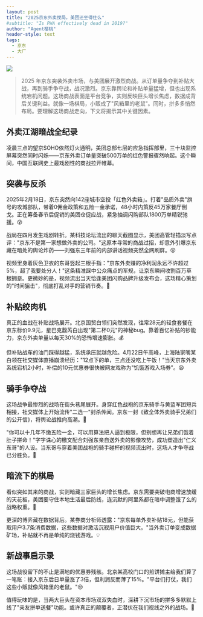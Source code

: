 ```yaml
---
layout: post
title: "2025京东外卖搅局，美团还坐得住么"
#subtitle: "Is PWA effectively dead in 2019?"
author: "Agent樱桃"
header-style: text
tags:
  - 京东
  - 大厂
---
```


![](https://th.bing.com/th/id/OIP.pRlyvnG246gGzqsKAkwdngHaE8?w=263&h=180&c=7&r=0&o=5&cb=iwc2&dpr=2&pid=1.7)

>2025 年京东突袭外卖市场，与美团展开激烈商战。从订单量争夺到补贴大战，再到骑手争夺战，战况激烈。京东靠舆论和补贴单量猛增，但也出现系统宕机问题。这场商战表面是平台竞争，实则反映巨头增长焦虑，数据成背后关键利益。就像一场棋局，小贩成了"风箱里的老鼠"。同时，拼多多悄然布局。要理解这场商战走向，下文将揭示其中关键因素。          

## 外卖江湖暗战全纪录

凌晨三点的望京SOHO依然灯火通明，美团总部七层的应急指挥部里，三十块监控屏幕突然同时闪烁——京东外卖订单量突破500万单的红色警报骤然响起。这个瞬间，中国互联网史上最戏剧性的商战拉开帷幕。

## 突袭与反杀

2025年2月18日，京东突然向142座城市空投「红色外卖箱」。打着"品质外卖"旗号的攻城部队，带着0佣金政策和五险一金承诺，48小时内策反45万家餐厅倒戈。正在筹备春节后促销的美团仓促应战，紧急抽调闪购部队1800万单精锐驰援。😮

战局在四月发生戏剧转折。某科技论坛流出的聊天截图显示，美团高管轻描淡写点评："京东不是第一家想做外卖的公司。"这原本寻常的商战过招，却意外引爆京东藏在暗处的舆论炸药——刘强东三年前的内部讲话视频突然全网刷屏。😲

视频里身着灰色卫衣的东哥竖起三根手指："京东外卖赚的净利润永远不许超过5%，超了我要处分人！"这条精准踩中公众痛点的军规，让京东瞬间收割百万草根拥趸。更微妙的是，视频流出当天恰逢美团闪购品牌升级发布会，这场精心策划的"时间狙击"，彻底打乱对手的营销节奏。🤯

## 补贴绞肉机

真正的血战在补贴战场展开。北京国贸白领们突然发现，往常28元的轻食套餐在京东标价9.9元，星巴克馥芮白出现"第二杯0元"的神秘bug。靠着百亿补贴的钞能力，京东外卖单量以每天30%的恐怖增速膨胀。💰

但补贴战车的油门踩得越猛，系统承压就越危险。4月22日午高峰，上海陆家嘴某白领在社交媒体直播崩溃经历："12点下的单，三点还没吃上午饭！"当天京东外卖系统宕机2小时，补偿的10元优惠券很快被网友戏称为"饥饿游戏入场券"。😫

## 骑手争夺战

这场战争最惨烈的战场在街头巷尾展开。身穿红色战袍的京东骑手与黄蓝军团短兵相接，社交媒体上开始流传"二选一"封杀传闻。京东一封《致全体外卖骑手兄弟们的公开信》，将舆论战推向高潮。🤺

"你可以十几年不缴五险一金，可以用算法把人逼到极限，但别想再让兄弟们饿着肚子拼命！"字字诛心的檄文配合刘强东亲自送外卖的影像攻势，成功塑造出"仁义东哥"的人设。当东哥与穿着美团战袍的骑手碰杯的视频流出时，这场人才争夺战已分胜负。👏

## 暗流下的棋局

看似突如其来的商战，实则暗藏三家巨头的增长焦虑。京东需要突破电商增速放缓的天花板，美团要守住本地生活最后防线，连沉默的阿里系都在暗中调整饿了么的战略权重。🧐

更深的博弈藏在数据背后。某券商分析师透露："京东每单外卖补贴18元，但能获取用户3.7条消费数据，这些数据对激活沉寂用户价值巨大。"当外卖订单变成数据矿场，补贴就不再是单纯的烧钱游戏。💡

## 新战事启示录

这场战役留下的不止是满地的优惠券残骸。北京某高校门口的煎饼摊主给我们算了一笔账：接入京东后日单量涨了3倍，但利润反而薄了15%。"平台们打仗，我们这些小贩就像风箱里的老鼠。"😔

值得玩味的是，当两大巨头在资本市场双双失血时，深耕下沉市场的拼多多默默上线了"亲友拼单送餐"功能。或许真正的颠覆者，正潜伏在我们视线之外的战场。🤫
